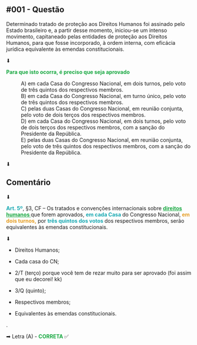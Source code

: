 <h2 data-en-clipboard="true" data-pm-slice="1 1 []"><strong>#001 - Quest&atilde;o</strong></h2>
<p>Determinado tratado de prote&ccedil;&atilde;o aos Direitos Humanos foi assinado pelo Estado brasileiro e, a partir desse momento, iniciou-se um intenso movimento, capitaneado pelas entidades de prote&ccedil;&atilde;o aos Direitos Humanos, para que fosse incorporado, &agrave; ordem interna, com efic&aacute;cia jur&iacute;dica equivalente &agrave;s emendas constitucionais.</p>
<div data-en-clipboard="true" data-pm-slice="1 1 []" id="isPasted">⬇</div>
<p><strong><span style="color:rgb(24, 168, 65);--inversion-type-color:simple;">Para que isto ocorra, &eacute; preciso que seja aprovado</span></strong></p>
<div style="padding-left:40px;"><span style="font-size: 14px;">A) em cada Casa do Congresso Nacional, em dois turnos, pelo voto de tr&ecirc;s quintos dos respectivos membros.</span></div>
<div style="padding-left:40px;"><span style="font-size: 14px;">B) em cada Casa do Congresso Nacional, em turno &uacute;nico, pelo voto de tr&ecirc;s quintos dos respectivos membros.</span></div>
<div style="padding-left:40px;"><span style="font-size: 14px;">C) pelas duas Casas do Congresso Nacional, em reuni&atilde;o conjunta, pelo voto de dois ter&ccedil;os dos respectivos membros.</span></div>
<div style="padding-left:40px;"><span style="font-size: 14px;">D) em cada Casa do Congresso Nacional, em dois turnos, pelo voto de dois ter&ccedil;os dos respectivos membros, com a san&ccedil;&atilde;o do Presidente da Rep&uacute;blica.</span></div>
<div style="padding-left:40px;"><span style="font-size: 14px;">E) pelas duas Casas do Congresso Nacional, em reuni&atilde;o conjunta, pelo voto de tr&ecirc;s quintos dos respectivos membros, com a san&ccedil;&atilde;o do Presidente da Rep&uacute;blica.</span></div>
<p>⬇</p>
<h2><strong>Coment&aacute;rio</strong></h2>
<p>⬇</p>
<p><strong><span style="color:rgb(26, 169, 178);--inversion-type-color:simple;">Art. 5&ordm;</span></strong>, &sect;3, CF &ndash; Os tratados e conven&ccedil;&otilde;es internacionais sobre <strong><span style="color:rgb(24, 168, 65);--inversion-type-color:simple;"><u>direitos humanos&nbsp;</u></span></strong>que forem aprovados, <strong><span style="color:rgb(26, 169, 178);--inversion-type-color:simple;">em cada Casa&nbsp;</span></strong>do Congresso Nacional,<strong><span style="color:rgb(229, 158, 37);--inversion-type-color:simple;">&nbsp;em dois turnos,</span></strong> por <strong><span style="color:rgb(26, 169, 178);--inversion-type-color:simple;">tr&ecirc;s quintos dos votos&nbsp;</span></strong>dos respectivos membros, ser&atilde;o equivalentes &agrave;s emendas constitucionais.</p>
<p>⬇</p>
<ul>
    <li>
        <p>Direitos Humanos;</p>
    </li>
    <li>
        <p>Cada casa do CN;</p>
    </li>
    <li>
        <p>2/T (ter&ccedil;o) porque voc&ecirc; tem de rezar muito para ser aprovado (foi assim que eu decorei! kk)</p>
    </li>
    <li>
        <p>3/Q (quinto);</p>
    </li>
    <li>
        <p>Respectivos membros;</p>
    </li>
    <li>
        <p>Equivalentes &agrave;s emendas constitucionais.</p>
    </li>
</ul>
<p><span style="font-size: 14px;">.</span></p>
<p><span style="font-size: 14px;">➡ Letra (A) -&nbsp;</span><strong><span style="font-size: 14px;"><span style="color:rgb(24, 168, 65);--inversion-type-color:simple;">CORRETA&nbsp;</span></span></strong><span style="font-size: 14px;">✅</span></p>
<p><br></p>
<p><br></p>
